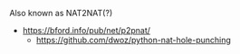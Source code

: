 Also known as NAT2NAT(?)

* https://bford.info/pub/net/p2pnat/
   * https://github.com/dwoz/python-nat-hole-punching
